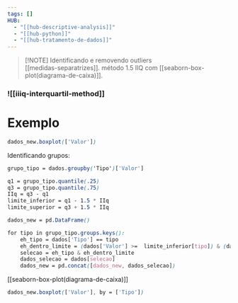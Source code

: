 ```yaml
---
tags: []
HUB:
  - "[[hub-descriptive-analysis]]"
  - "[[hub-python]]"
  - "[[hub-tratamento-de-dados]]"
---
```


> [!NOTE] Identificando e removendo outliers  
> [[medidas-separatrizes]].
> método 1.5 IIQ com [[seaborn-box-plot(diagrama-de-caixa)]].

### ![[iiiq-interquartil-method]]

# Exemplo

```css
dados_new.boxplot(['Valor'])
```

Identificando grupos:
```css
grupo_tipo = dados.groupby('Tipo')['Valor']
```

```css
q1 = grupo_tipo.quantile(.25)
q3 = grupo_tipo.quantile(.75)
IIq = q3 - q1
limite_inferior = q1 - 1.5 * IIq
limite_superior = q3 + 1.5 * IIq
```

```css
dados_new = pd.DataFrame()

for tipo in grupo_tipo.groups.keys():
    eh_tipo = dados['Tipo'] == tipo
    eh_dentro_limite = (dados['Valor'] >=  limite_inferior[tipo]) & (dados['Valor'] <= limite_superior[tipo] )
    selecao = eh_tipo & eh_dentro_limite
    dados_selecao = dados[selecao]
    dados_new = pd.concat([dados_new, dados_selecao])
```

[[seaborn-box-plot(diagrama-de-caixa)]]
```css
dados_new.boxplot(['Valor'], by = ['Tipo'])
```
